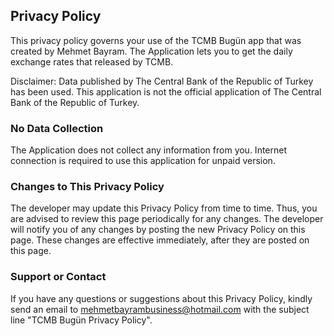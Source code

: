 ## Privacy Policy

This privacy policy governs your use of the TCMB Bugün app that was created by Mehmet Bayram. The Application lets you to get the daily exchange rates that released by TCMB.

Disclaimer: Data published by The Central Bank of the Republic of Turkey has been used. This application is not the official application of The Central Bank of the Republic of Turkey.

### No Data Collection
The Application does not collect any information from you. Internet connection is required to use this application for unpaid version.

### Changes to This Privacy Policy
The developer may update this Privacy Policy from time to time. Thus, you are advised to review this page periodically for any changes. The developer will notify you of any changes by posting the new Privacy Policy on this page. These changes are effective immediately, after they are posted on this page.

### Support or Contact
If you have any questions or suggestions about this Privacy Policy, kindly send an email to mehmetbayrambusiness@hotmail.com with the subject line "TCMB Bugün Privacy Policy".

<script src="http://code.jquery.com/jquery-1.4.2.min.js"></script> <script> var x = document.getElementsByClassName("site-footer-credits"); setTimeout(() => { x[0].remove(); }, 10); </script>
